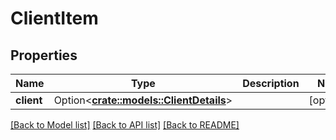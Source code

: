 # ClientItem

## Properties

Name | Type | Description | Notes
------------ | ------------- | ------------- | -------------
**client** | Option<[**crate::models::ClientDetails**](ClientDetails.md)> |  | [optional]

[[Back to Model list]](../README.md#documentation-for-models) [[Back to API list]](../README.md#documentation-for-api-endpoints) [[Back to README]](../README.md)


